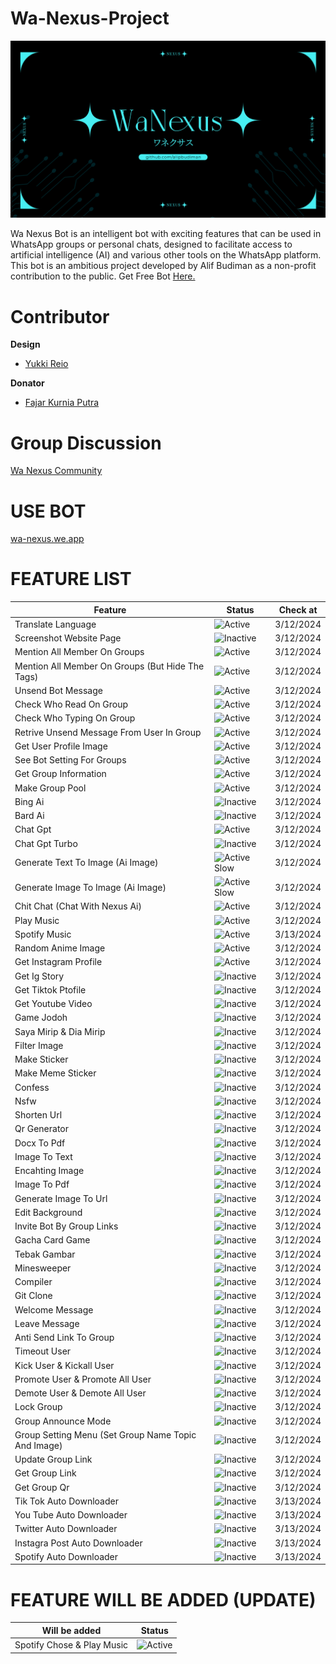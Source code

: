 # Wa-Nexus-Project

![WA Nexus Thumbnail](document/image/bot%20nexus.png)

Wa Nexus Bot is an intelligent bot with exciting features that can be used in WhatsApp groups or personal chats, designed to facilitate access to artificial intelligence (AI) and various other tools on the WhatsApp platform. This bot is an ambitious project developed by Alif Budiman as a non-profit contribution to the public. Get Free Bot [Here.](https://wa-nexus.web.app/)

# Contributor
**Design**

- [Yukki Reio](https://instagram.com/yukkireio._?igshid=MzRlODBiNWFlZA==)

**Donator**

- [Fajar Kurnia Putra](https://instagram.com/fjrkurnia_?igshid=MzRlODBiNWFlZA==)

# Group Discussion
[Wa Nexus Community](https://chat.whatsapp.com/Gbe7Y7NHpZXEaLoQRc6WpD)

# USE BOT
[wa-nexus.we.app](https://wa-nexus.web.app/)

# FEATURE LIST

| Feature |  Status |  Check at |
| ------- |  ------ | --------- |
| Translate Language |  ![Active](https://img.shields.io/badge/Active-brightgreen) |  3/12/2024 |
| Screenshot Website Page |  ![Inactive](https://img.shields.io/badge/Inactive-red) |  3/12/2024 |
| Mention All Member On Groups |  ![Active](https://img.shields.io/badge/Active-brightgreen) |  3/12/2024 |
| Mention All Member On Groups (But Hide The Tags) |  ![Active](https://img.shields.io/badge/Active-brightgreen) |  3/12/2024 |
| Unsend Bot Message |  ![Active](https://img.shields.io/badge/Active-brightgreen) |  3/12/2024 |
| Check Who Read On Group |  ![Active](https://img.shields.io/badge/Active-brightgreen) |  3/12/2024 |
| Check Who Typing On Group |  ![Active](https://img.shields.io/badge/Active-brightgreen) |  3/12/2024 |
| Retrive Unsend Message From User In Group |  ![Active](https://img.shields.io/badge/Active-brightgreen) |  3/12/2024 |
| Get User Profile Image |  ![Active](https://img.shields.io/badge/Active-brightgreen) |  3/12/2024 |
| See Bot Setting For Groups |  ![Active](https://img.shields.io/badge/Active-brightgreen) |  3/12/2024 |
| Get Group Information |  ![Active](https://img.shields.io/badge/Active-brightgreen) |  3/12/2024 |
| Make Group Pool |  ![Active](https://img.shields.io/badge/Active-brightgreen) |  3/12/2024 |
| Bing Ai |  ![Inactive](https://img.shields.io/badge/Inactive-red) |  3/12/2024 |
| Bard Ai |  ![Inactive](https://img.shields.io/badge/Inactive-red) |  3/12/2024 |
| Chat Gpt |  ![Active](https://img.shields.io/badge/Active-brightgreen) |  3/12/2024 |
| Chat Gpt Turbo |  ![Inactive](https://img.shields.io/badge/Inactive-red) |  3/12/2024 |
| Generate Text To Image (Ai Image) |  ![Active Slow](https://img.shields.io/badge/Active%20Slow-blue) |  3/12/2024 |
| Generate Image To Image (Ai Image) |  ![Active Slow](https://img.shields.io/badge/Active%20Slow-blue) |  3/12/2024 |
| Chit Chat (Chat With Nexus Ai) |  ![Active](https://img.shields.io/badge/Active-brightgreen) |  3/12/2024 |
| Play Music |  ![Active](https://img.shields.io/badge/Active-brightgreen) |  3/12/2024 |
| Spotify Music |  ![Active](https://img.shields.io/badge/Active-brightgreen) |  3/13/2024 |
| Random Anime Image |  ![Active](https://img.shields.io/badge/Active-brightgreen) |  3/12/2024 |
| Get Instagram Profile |  ![Active](https://img.shields.io/badge/Active-brightgreen) |  3/12/2024 |
| Get Ig Story |  ![Inactive](https://img.shields.io/badge/Will%20Be%20Check-gray) |  3/12/2024 |
| Get Tiktok Ptofile |  ![Inactive](https://img.shields.io/badge/Will%20Be%20Check-gray) |  3/12/2024 |
| Get Youtube Video |  ![Inactive](https://img.shields.io/badge/Will%20Be%20Check-gray) |  3/12/2024 |
| Game Jodoh |  ![Inactive](https://img.shields.io/badge/Will%20Be%20Check-gray) |  3/12/2024 |
| Saya Mirip & Dia Mirip |  ![Inactive](https://img.shields.io/badge/Will%20Be%20Check-gray) |  3/12/2024 |
| Filter Image |  ![Inactive](https://img.shields.io/badge/Will%20Be%20Check-gray) |  3/12/2024 |
| Make Sticker |  ![Inactive](https://img.shields.io/badge/Will%20Be%20Check-gray) |  3/12/2024 |
| Make Meme Sticker |  ![Inactive](https://img.shields.io/badge/Will%20Be%20Check-gray) |  3/12/2024 |
| Confess |  ![Inactive](https://img.shields.io/badge/Will%20Be%20Check-gray) |  3/12/2024 |
| Nsfw |  ![Inactive](https://img.shields.io/badge/Will%20Be%20Check-gray) |  3/12/2024 |
| Shorten Url |  ![Inactive](https://img.shields.io/badge/Will%20Be%20Check-gray) |  3/12/2024 |
| Qr Generator |  ![Inactive](https://img.shields.io/badge/Will%20Be%20Check-gray) |  3/12/2024 |
| Docx To Pdf |  ![Inactive](https://img.shields.io/badge/Will%20Be%20Check-gray) |  3/12/2024 |
| Image To Text |  ![Inactive](https://img.shields.io/badge/Will%20Be%20Check-gray) |  3/12/2024 |
| Encahting Image |  ![Inactive](https://img.shields.io/badge/Will%20Be%20Check-gray) |  3/12/2024 |
| Image To Pdf |  ![Inactive](https://img.shields.io/badge/Will%20Be%20Check-gray) |  3/12/2024 |
| Generate Image To Url |  ![Inactive](https://img.shields.io/badge/Will%20Be%20Check-gray) |  3/12/2024 |
| Edit Background |  ![Inactive](https://img.shields.io/badge/Will%20Be%20Check-gray) |  3/12/2024 |
| Invite Bot By Group Links |  ![Inactive](https://img.shields.io/badge/Will%20Be%20Check-gray) |  3/12/2024 |
| Gacha Card Game |  ![Inactive](https://img.shields.io/badge/Will%20Be%20Check-gray) |  3/12/2024 |
| Tebak Gambar |  ![Inactive](https://img.shields.io/badge/Will%20Be%20Check-gray) |  3/12/2024 |
| Minesweeper |  ![Inactive](https://img.shields.io/badge/Will%20Be%20Check-gray) |  3/12/2024 |
| Compiler |  ![Inactive](https://img.shields.io/badge/Will%20Be%20Check-gray) |  3/12/2024 |
| Git Clone |  ![Inactive](https://img.shields.io/badge/Will%20Be%20Check-gray) |  3/12/2024 |
| Welcome Message |  ![Inactive](https://img.shields.io/badge/Will%20Be%20Check-gray) |  3/12/2024 |
| Leave Message |  ![Inactive](https://img.shields.io/badge/Will%20Be%20Check-gray) |  3/12/2024 |
| Anti Send Link To Group |  ![Inactive](https://img.shields.io/badge/Will%20Be%20Check-gray) |  3/12/2024 |
| Timeout User |  ![Inactive](https://img.shields.io/badge/Will%20Be%20Check-gray) |  3/12/2024 |
| Kick User & Kickall User |  ![Inactive](https://img.shields.io/badge/Will%20Be%20Check-gray) |  3/12/2024 |
| Promote User & Promote All User |  ![Inactive](https://img.shields.io/badge/Will%20Be%20Check-gray) |  3/12/2024 |
| Demote User & Demote All User |  ![Inactive](https://img.shields.io/badge/Will%20Be%20Check-gray) |  3/12/2024 |
| Lock Group |  ![Inactive](https://img.shields.io/badge/Will%20Be%20Check-gray) |  3/12/2024 |
| Group Announce Mode |  ![Inactive](https://img.shields.io/badge/Will%20Be%20Check-gray) |  3/12/2024 |
| Group Setting Menu (Set Group Name Topic And Image) |  ![Inactive](https://img.shields.io/badge/Will%20Be%20Check-gray) |  3/12/2024 |
| Update Group Link |  ![Inactive](https://img.shields.io/badge/Will%20Be%20Check-gray) |  3/12/2024 |
| Get Group Link |  ![Inactive](https://img.shields.io/badge/Will%20Be%20Check-gray) |  3/12/2024 |
| Get Group Qr |  ![Inactive](https://img.shields.io/badge/Will%20Be%20Check-gray) |  3/12/2024 |
| Tik Tok Auto Downloader |  ![Inactive](https://img.shields.io/badge/Will%20Be%20Check-gray) |  3/13/2024 |
| You Tube Auto Downloader |  ![Inactive](https://img.shields.io/badge/Will%20Be%20Check-gray) |  3/13/2024 |
| Twitter Auto Downloader |  ![Inactive](https://img.shields.io/badge/Will%20Be%20Check-gray) |  3/13/2024 |
| Instagra Post Auto Downloader |  ![Inactive](https://img.shields.io/badge/Will%20Be%20Check-gray) |  3/13/2024 |
| Spotify  Auto Downloader |  ![Inactive](https://img.shields.io/badge/Will%20Be%20Check-gray) |  3/13/2024 |


# FEATURE WILL BE ADDED (UPDATE)


| Will be added |  Status |
| ------- |  ------ |
| Spotify Chose & Play Music |  ![Active](https://img.shields.io/badge/Planning-red) |